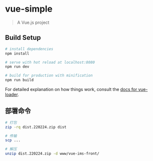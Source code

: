 # vue-simple

> A Vue.js project

## Build Setup

``` bash
# install dependencies
npm install

# serve with hot reload at localhost:8080
npm run dev

# build for production with minification
npm run build
```

For detailed explanation on how things work, consult the [docs for vue-loader](http://vuejs.github.io/vue-loader).

## 部署命令

```bash
# 打包
zip -rq dist.220224.zip dist

# 传输
scp ...

# 解压
unzip dist.220224.zip -d www/vue-ims-front/
```
